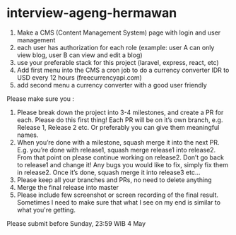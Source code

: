 # interview-ageng-hermawan

1. ⁠Make a CMS (Content Management System) page with login and user management
2. ⁠each user has authorization for each role (example: user A can only view blog, user B can view and edit a blog)
3. ⁠use your preferable stack for this project (laravel, express, react, etc)
4. ⁠Add first menu into the CMS a cron job to do a currency converter IDR to USD every 12 hours (freecurrencyapi.com)
5. ⁠add second menu a currency converter with a good user friendly

Please make sure you : 
1. ⁠Please break down the project into 3-4 milestones, and create a PR for each. Please do this first thing! Each PR will be on it’s own branch, e.g. Release 1, Release 2 etc. Or preferably you can give them meaningful names.
2. ⁠When you’re done with a milestone, squash merge it into the next PR. E.g. you’re done with release1, squash merge release1 into release2. From that point on please continue working on release2. Don’t go back to release1 and change it! Any bugs you would like to fix, simply fix them in release2. Once it’s done, squash merge it into release3 etc…
3. ⁠Please keep all your branches and PRs, no need to delete anything
4. ⁠Merge the final release into master
5. ⁠⁠Please include few screenshot or screen recording of the final result. Sometimes I need to make sure that what I see on my end is similar to what you're getting.

Please submit before Sunday, 23:59 WIB 4 May
